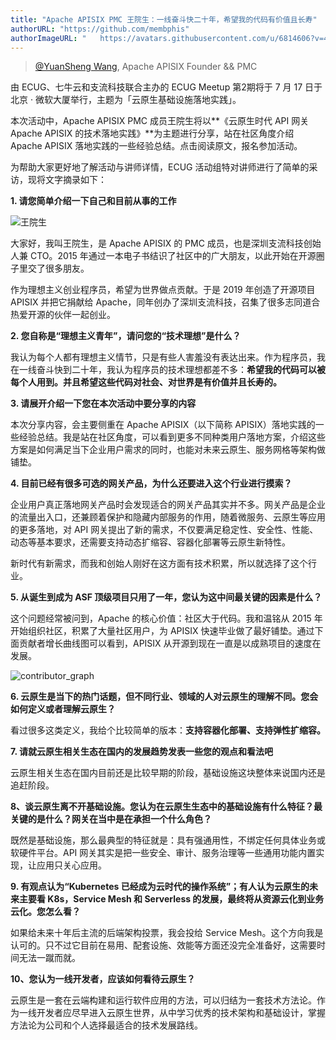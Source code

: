```yaml
---
title: "Apache APISIX PMC 王院生：一线奋斗快二十年，希望我的代码有价值且长寿"
authorURL: "https://github.com/membphis"
authorImageURL: "	https://avatars.githubusercontent.com/u/6814606?v=4"
---
```

> [@YuanSheng Wang](https://github.com/membphis), Apache APISIX Founder && PMC
>
<!--truncate-->

由 ECUG、七牛云和支流科技联合主办的 ECUG Meetup 第2期将于 7 月 17 日于北京 · 微软大厦举行，主题为「云原生基础设施落地实践」。 

本次活动中，Apache APISIX PMC 成员王院生将以**《云原生时代 API 网关 Apache APISIX 的技术落地实践》**为主题进行分享，站在社区角度介绍 Apache APISIX 落地实践的一些经验总结。点击阅读原文，报名参加活动。

为帮助大家更好地了解活动与讲师详情，ECUG 活动组特对讲师进行了简单的采访，现将文字摘录如下：

**1. 请您简单介绍一下自己和目前从事的工作**

![王院生](https://static.apiseven.com/202108/1630047465710-ae94f310-606b-4723-8edf-e25809b9dfe2.png)

大家好，我叫王院生，是 Apache APISIX 的 PMC 成员，也是深圳支流科技创始人兼 CTO。2015 年通过一本电子书结识了社区中的广大朋友，以此开始在开源圈子里交了很多朋友。

作为理想主义创业程序员，希望为世界做点贡献。于是 2019 年创造了开源项目 APISIX 并把它捐献给 Apache，同年创办了深圳支流科技，召集了很多志同道合热爱开源的伙伴一起创业。

**2. 您自称是“理想主义青年”，请问您的“技术理想”是什么？**

我认为每个人都有理想主义情节，只是有些人害羞没有表达出来。作为程序员，我在一线奋斗快到二十年，我认为程序员的技术理想都差不多：**希望我的代码可以被每个人用到。并且希望这些代码对社会、对世界是有价值并且长寿的。**

**3. 请展开介绍一下您在本次活动中要分享的内容**

本次分享内容，会主要侧重在 Apache APISIX（以下简称 APISIX）落地实践的一些经验总结。我是站在社区角度，可以看到更多不同种类用户落地方案，介绍这些方案是如何满足当下企业用户需求的同时，也能对未来云原生、服务网格等架构做铺垫。

**4. 目前已经有很多可选的网关产品，为什么还要进入这个行业进行摸索？**

企业用户真正落地网关产品时会发现适合的网关产品其实并不多。网关产品是企业的流量出入口，还兼顾着保护和隐藏内部服务的作用，随着微服务、云原生等应用的更多落地，对 API 网关提出了新的需求，不仅要满足稳定性、安全性、性能、动态等基本要求，还需要支持动态扩缩容、容器化部署等云原生新特性。

新时代有新需求，而我和创始人刚好在这方面有技术积累，所以就选择了这个行业。

**5. 从诞生到成为 ASF 顶级项目只用了一年，您认为这中间最关键的因素是什么？**

这个问题经常被问到，Apache 的核心价值：社区大于代码。我和温铭从 2015 年开始组织社区，积累了大量社区用户，为 APISIX 快速毕业做了最好铺垫。通过下面贡献者增长曲线图可以看到，APISIX 从开源到现在一直是以成熟项目的速度在发展。

![contributor_graph](https://static.apiseven.com/202108/1630047506427-3aa10d7a-7b66-4b72-af3e-8ecabeb92eb7.png)

**6. 云原生是当下的热门话题，但不同行业、领域的人对云原生的理解不同。您会如何定义或者理解云原生？**

看过很多这类定义，我给个比较简单的版本：**支持容器化部署、支持弹性扩缩容。**

**7. 请就云原生相关生态在国内的发展趋势发表一些您的观点和看法吧**

云原生相关生态在国内目前还是比较早期的阶段，基础设施这块整体来说国内还是追赶阶段。

**8、谈云原生离不开基础设施。您认为在云原生生态中的基础设施有什么特征？最关键的是什么？网关在当中是在承担一个什么角色？**

既然是基础设施，那么最典型的特征就是：具有强通用性，不绑定任何具体业务或软硬件平台。API 网关其实是把一些安全、审计、服务治理等一些通用功能内置实现，让应用只关心应用。

**9. 有观点认为“Kubernetes 已经成为云时代的操作系统”；有人认为云原生的未来主要看 K8s，Service Mesh 和 Serverless 的发展，最终将从资源云化到业务云化。您怎么看？**

如果给未来十年后主流的后端架构投票，我会投给 Service Mesh。这个方向我是认可的。只不过它目前在易用、配套设施、效能等方面还没完全准备好，这需要时间无法一蹴而就。

**10、您认为一线开发者，应该如何看待云原生？**

云原生是一套在云端构建和运行软件应用的方法，可以归结为一套技术方法论。作为一线开发者应尽早进入云原生世界，从中学习优秀的技术架构和基础设计，掌握方法论为公司和个人选择最适合的技术发展路线。